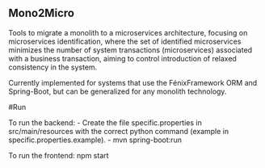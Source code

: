 ## Mono2Micro

Tools to migrate a monolith to a microservices architecture, focusing on microservices identification, where the set of identified microservices minimizes the number of system transactions (microservices) associated with a business transaction, aiming to control introduction of relaxed consistency in the system.

Currently implemented for systems that use the FénixFramework ORM and Spring-Boot, but can be generalized for any monolith technology.

#Run

To run the backend:
	- Create the file specific.properties in src/main/resources with the correct python command (example in specific.properties.example).
	- mvn spring-boot:run

To run the frontend:
	npm start
